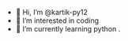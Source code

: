 - 👋 Hi, I’m @kartik-py12
- 👀 I’m interested in coding
- 🌱 I’m currently learning python
.

<!---
kartik-py12/kartik-py12 is a ✨ special ✨ repository because its `README.md` (this file) appears on your GitHub profile.
You can click the Preview link to take a look at your changes.
--->
